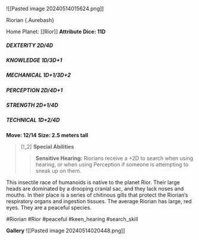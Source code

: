 ![[Pasted image 20240514015624.png]]

Riorian {.Aurebash}

Home Planet: [[Rior]]
**Attribute Dice: 11D**
##### DEXTERITY 2D/4D
##### KNOWLEDGE 1D/3D+1
##### MECHANICAL 1D+1/3D+2
##### PERCEPTION 2D/4D+1
##### STRENGTH 2D+1/4D
##### TECHNICAL 1D+2/4D
**Move: 12/14**
**Size: 2.5 meters tall**

> [!_2] 
> **Special Abilities**
> > **Sensitive Hearing:** Riorians receive a +2D to search when using hearing, or when using Perception if someone is attempting to sneak up on them.
> 

This insectile race of humanoids is native to the planet Rior. Their large heads are dominated by a drooping cranial sac, and they lack noses and mouths. In their place is a series of chitinous gills that protect the Riorian’s respiratory organs and ingestion tissues. The average Riorian has large, red eyes. They are a peaceful species.

#Riorian #Rior #peaceful #keen_hearing 
#search_skill 


**Gallery**
![[Pasted image 20240514020448.png]]